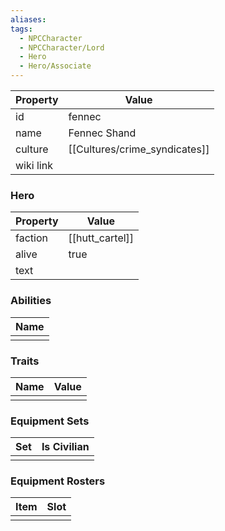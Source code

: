 ```yaml
---
aliases: 
tags:
  - NPCCharacter
  - NPCCharacter/Lord
  - Hero
  - Hero/Associate
---
```


| Property  | Value                |
| :-------- | -------------------- |
| id        | fennec               |
| name      | Fennec Shand         |
| culture   | [[Cultures/crime_syndicates]] |
| wiki link |                      |
### Hero
| Property | Value           |
| -------- | --------------- |
| faction  | [[hutt_cartel]] |
| alive    | true            |
| text     |                 |

### Abilities
| Name |
| :--: |
|      |

### Traits
| Name | Value |
| ---- | ----- |
|      |       |

### Equipment Sets
| Set | Is Civilian |
| --- | ----------- |
|     |             |

### Equipment Rosters
| Item | Slot |
| ---- | ---- |
|      |      |
